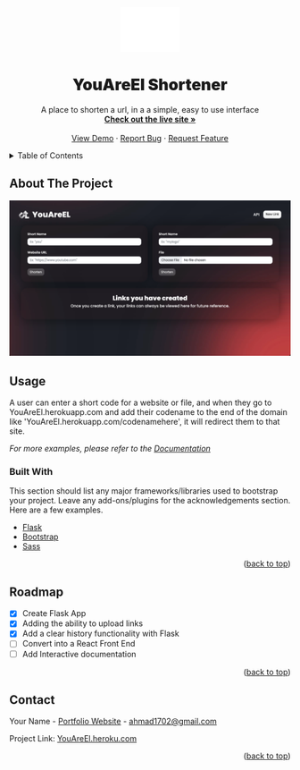 <div id="top"></div>
<!--
*** Thanks for checking out the Best-README-Template. If you have a suggestion
*** that would make this better, please fork the repo and create a pull request
*** or simply open an issue with the tag "enhancement".
*** Don't forget to give the project a star!
*** Thanks again! Now go create something AMAZING! :D
-->



<!-- PROJECT SHIELDS -->
<!--
*** I'm using markdown "reference style" links for readability.
*** Reference links are enclosed in brackets [ ] instead of parentheses ( ).
*** See the bottom of this document for the declaration of the reference variables
*** for contributors-url, forks-url, etc. This is an optional, concise syntax you may use.
*** https://www.markdownguide.org/basic-syntax/#reference-style-links
-->
<!-- [![Contributors][contributors-shield]][contributors-url]
[![Forks][forks-shield]][forks-url]
[![Stargazers][stars-shield]][stars-url]
[![Issues][issues-shield]][issues-url]
[![MIT License][license-shield]][license-url]
[![LinkedIn][linkedin-shield]][linkedin-url] -->



<!-- PROJECT LOGO -->
<br />
<div align="center">
  <a href="https://github.com/othneildrew/Best-README-Template">
    <img src="urlshort/static/assets/ico/ureallight.png" alt="Logo" height="80">
  </a>

  <h1 style="font-weight: 900" align="center">YouAreEl Shortener</h3>

  <p align="center">
    A place to shorten a url, in a a simple, easy to use interface
    <br />
    <a href="https://youareel.herokuapp.com/"><strong>Check out the live site »</strong></a>
    <br />
    <br />
    <a href="https://youareel.herokuapp.com/">View Demo</a>
    ·
    <a href="https://github.com/ahmad1702/YouAreEl/issues">Report Bug</a>
    ·
    <a href="https://github.com/ahmad1702/YouAreEl/issues">Request Feature</a>
  </p>
</div>



<!-- TABLE OF CONTENTS -->
<details>
  <summary>Table of Contents</summary>
  <ol>
    <li>
      <a href="#about-the-project">About The Project</a>
      <ul>
        <li><a href="#built-with">Built With</a></li>
      </ul>
    </li>
    <li>
      <a href="#getting-started">Getting Started</a>
      <ul>
        <li><a href="#prerequisites">Prerequisites</a></li>
        <li><a href="#installation">Installation</a></li>
      </ul>
    </li>
    <li><a href="#usage">Usage</a></li>
    <li><a href="#roadmap">Roadmap</a></li>
    <li><a href="#contributing">Contributing</a></li>
    <li><a href="#license">License</a></li>
    <li><a href="#contact">Contact</a></li>
    <li><a href="#acknowledgments">Acknowledgments</a></li>
  </ol>
</details>

<!-- USAGE EXAMPLES -->


<!-- ABOUT THE PROJECT -->
## About The Project

[![Product Name Screen Shot][product-screenshot]](https://example.com)

## Usage

A user can enter a short code for a website or file, and when they go to YouAreEl.herokuapp.com and add their codename to the end of the domain like 'YouAreEl.herokuapp.com/codenamehere', it will redirect them to that site.

_For more examples, please refer to the [Documentation](https://example.com)_



### Built With

This section should list any major frameworks/libraries used to bootstrap your project. Leave any add-ons/plugins for the acknowledgements section. Here are a few examples.

* [Flask](https://flask.palletsprojects.com/en/2.0.x/)
* [Bootstrap](https://getbootstrap.com)
* [Sass](https://sass-lang.com/)

<p align="right">(<a href="#top">back to top</a>)</p>






<!-- ROADMAP -->
## Roadmap

- [x] Create Flask App
- [x] Adding the ability to upload links
- [x] Add a clear history functionality with Flask
- [ ] Convert into a React Front End
- [ ] Add Interactive documentation

<p align="right">(<a href="#top">back to top</a>)</p>


<!-- CONTACT -->
## Contact

Your Name - [Portfolio Website](https://www.ahmadsandid.com) - ahmad1702@gmail.com

Project Link: [YouAreEl.heroku.com](https://youareel.herokuapp.com/)

<p align="right">(<a href="#top">back to top</a>)</p>



<!-- MARKDOWN LINKS & IMAGES -->
<!-- https://www.markdownguide.org/basic-syntax/#reference-style-links -->
[contributors-shield]: https://img.shields.io/github/contributors/othneildrew/Best-README-Template.svg?style=for-the-badge
[contributors-url]: https://github.com/othneildrew/Best-README-Template/graphs/contributors
[forks-shield]: https://img.shields.io/github/forks/othneildrew/Best-README-Template.svg?style=for-the-badge
[forks-url]: https://github.com/othneildrew/Best-README-Template/network/members
[stars-shield]: https://img.shields.io/github/stars/othneildrew/Best-README-Template.svg?style=for-the-badge
[stars-url]: https://github.com/othneildrew/Best-README-Template/stargazers
[issues-shield]: https://img.shields.io/github/issues/othneildrew/Best-README-Template.svg?style=for-the-badge
[issues-url]: https://github.com/othneildrew/Best-README-Template/issues
[license-shield]: https://img.shields.io/github/license/othneildrew/Best-README-Template.svg?style=for-the-badge
[license-url]: https://github.com/othneildrew/Best-README-Template/blob/master/LICENSE.txt
[linkedin-shield]: https://img.shields.io/badge/-LinkedIn-black.svg?style=for-the-badge&logo=linkedin&colorB=555
[linkedin-url]: https://linkedin.com/in/othneildrew
[product-screenshot]: urlshort/static/assets/ico/screenshot.png
